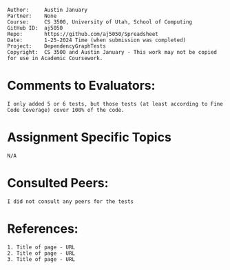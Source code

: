 ﻿```
Author:     Austin January
Partner:    None
Course:     CS 3500, University of Utah, School of Computing
GitHub ID:  aj5050
Repo:       https://github.com/aj5050/Spreadsheet
Date:       1-25-2024 Time (when submission was completed) 
Project:    DependencyGraphTests
Copyright:  CS 3500 and Austin January - This work may not be copied for use in Academic Coursework.
```

# Comments to Evaluators:
    I only added 5 or 6 tests, but those tests (at least according to Fine Code Coverage) cover 100% of the code. 

# Assignment Specific Topics
    N/A

# Consulted Peers:
    I did not consult any peers for the tests
# References:

    1. Title of page - URL
    2. Title of page - URL
    3. Title of page - URL